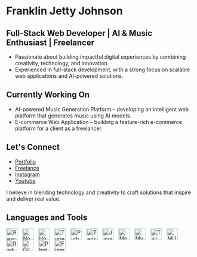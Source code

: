 # Franklin Jetty Johnson

## Full-Stack Web Developer | AI & Music Enthusiast | Freelancer

* Passionate about building impactful digital experiences by combining creativity, technology, and innovation.
* Experienced in full-stack development, with a strong focus on scalable web applications and AI-powered solutions.
  
## Currently Working On
* AI-powered Music Generation Platform – developing an intelligent web platform that generates music using AI models.
* E-commerce Web Application – building a feature-rich e-commerce platform for a client as a freelancer.

## Let's Connect
* [Portfolio](https://franklin-jetty-johnson.vercel.app/)
* [Freelance](https://www.linkedin.com/company/broscode/?viewAsMember=true)
* [Instagram](https://www.instagram.com/jhonsfranky17/)
* [Youtube](https://www.youtube.com/@infinityband4631)

I believe in blending technology and creativity to craft solutions that inspire and deliver real value.

## Languages and Tools

<img align="left" alt="React" width="30px" style="padding-right:10px;" src="https://cdn.jsdelivr.net/gh/devicons/devicon/icons/react/react-original.svg" />
<img align="left" alt="NodeJS" width="30px" style="padding-right:10px;" src="https://cdn.jsdelivr.net/gh/devicons/devicon/icons/nodejs/nodejs-original.svg" />
<img align="left" alt="Hono" width="30px" style="padding-right:10px;" src="https://hono.dev/favicon.ico" />
<img align="left" alt="Typescript" width="30px" style="padding-right:10px;" src="https://cdn-icons-png.flaticon.com/512/5968/5968381.png" />
<img align="left" alt="Python" width="30px" style="padding-right:10px;" src="https://img.icons8.com/color/48/python--v1.png" />
<img align="left" alt="Tensorflow" width="30px" style="padding-right:10px;" src="https://icon.icepanel.io/Technology/svg/TensorFlow.svg" />
<img align="left" alt="Java" width="30px" style="padding-right:10px;" src="https://cdn.jsdelivr.net/gh/devicons/devicon/icons/java/java-original.svg"/>
<img align="left" alt="MongoDB" width="30px" style="padding-right:10px;" src="https://cdn.jsdelivr.net/gh/devicons/devicon@latest/icons/mongodb/mongodb-plain-wordmark.svg" />
<img align="left" alt="MySQL" width="30px" style="padding-right:10px;" src="https://cdn.jsdelivr.net/gh/devicons/devicon@latest/icons/mysql/mysql-original-wordmark.svg" />
<img align="left" alt="Tailwind" width="30px" style="padding-right:10px;" src="https://cdn.jsdelivr.net/gh/devicons/devicon@latest/icons/tailwindcss/tailwindcss-original.svg" />
<img align="left" alt="MUI" width="30px" style="padding-right:10px;" src="https://cdn.jsdelivr.net/gh/devicons/devicon@latest/icons/materialui/materialui-original.svg" />
<img align="left" alt="Radix" width="30px" style="padding-right:10px;" src="https://www.radix-ui.com/favicon-white.svg" />
<img align="left" alt="Git" width="30px" style="padding-right:10px;" src="https://cdn.jsdelivr.net/gh/devicons/devicon/icons/git/git-original.svg" />
<img align="left" alt="Photoshop" width="30px" style="padding-right:10px;" src="https://cdn.jsdelivr.net/gh/devicons/devicon@latest/icons/photoshop/photoshop-original.svg" />
<img align="left" alt="Figma" width="30px" style="padding-right:10px;" src="https://cdn.jsdelivr.net/gh/devicons/devicon@latest/icons/figma/figma-original.svg" />
